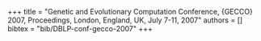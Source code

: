 +++
title =  "Genetic and Evolutionary Computation Conference, {GECCO} 2007, Proceedings, London, England, UK, July 7-11, 2007"
authors = []
bibtex = "bib/DBLP-conf-gecco-2007"
+++
